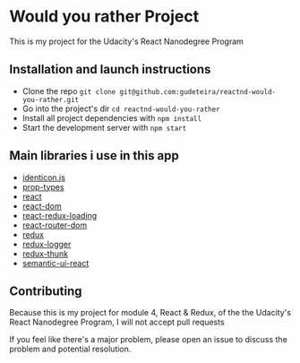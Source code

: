# Would you rather Project

This is my project for the Udacity's React Nanodegree Program

## Installation and launch instructions

* Clone the repo `git clone git@github.com:gudeteira/reactnd-would-you-rather.git`
* Go into the project's dir  `cd reactnd-would-you-rather`
* Install all project dependencies with `npm install`
* Start the development server with `npm start`

## Main libraries i use in this app
* [identicon.js](https://github.com/stewartlord/identicon.js)
* [prop-types](https://github.com/facebook/prop-types)
* [react](https://github.com/facebook/react/)
* [react-dom](https://github.com/facebook/react/)
* [react-redux-loading](https://github.com/tylermcginnis/react-redux-loading-bar)
* [react-router-dom](https://github.com/ReactTraining/react-router/tree/master/packages/react-router-dom)
* [redux](https://github.com/reduxjs/redux)
* [redux-logger](https://github.com/LogRocket/redux-logger)
* [redux-thunk](https://github.com/reduxjs/redux-thunk)
* [semantic-ui-react](https://github.com/Semantic-Org/Semantic-UI-React)

## Contributing

Because this is my project for module 4, React & Redux, of the the Udacity's React Nanodegree Program, I will not accept pull requests

If you feel like there's a major problem, please open an issue to discuss the problem and potential resolution.